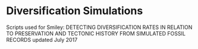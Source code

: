 # Diversification Simulations
Scripts used for Smiley: DETECTING DIVERSIFICATION RATES IN RELATION TO PRESERVATION AND TECTONIC HISTORY FROM SIMULATED FOSSIL RECORDS
updated July 2017